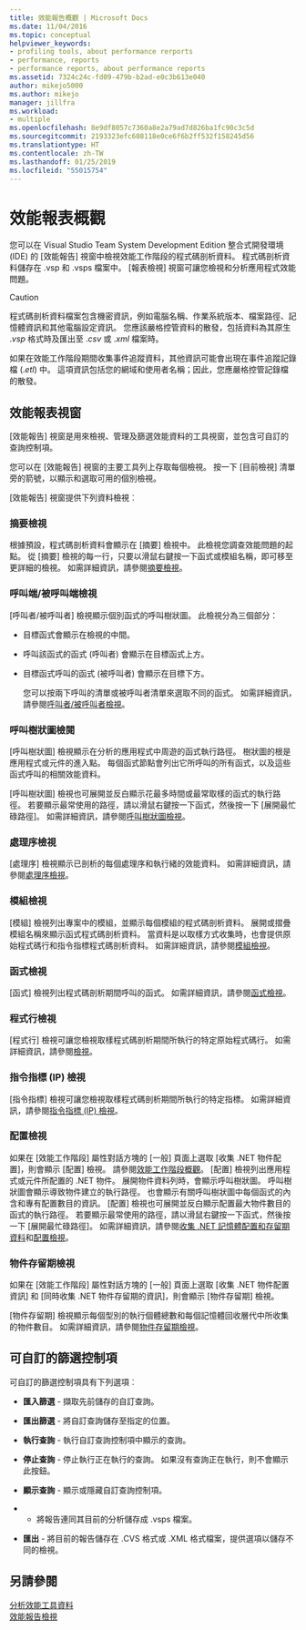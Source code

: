 ```yaml
---
title: 效能報告概觀 | Microsoft Docs
ms.date: 11/04/2016
ms.topic: conceptual
helpviewer_keywords:
- profiling tools, about performance rerports
- performance, reports
- performance reports, about performance reports
ms.assetid: 7324c24c-fd09-479b-b2ad-e0c3b613e040
author: mikejo5000
ms.author: mikejo
manager: jillfra
ms.workload:
- multiple
ms.openlocfilehash: 8e9df8057c7360a8e2a79ad7d826ba1fc90c3c5d
ms.sourcegitcommit: 2193323efc608118e0ce6f6b2ff532f158245d56
ms.translationtype: HT
ms.contentlocale: zh-TW
ms.lasthandoff: 01/25/2019
ms.locfileid: "55015754"
---
```

# <a name="performance-report-overview"></a>效能報表概觀
您可以在 Visual Studio Team System Development Edition 整合式開發環境 (IDE) 的 [效能報告] 視窗中檢視效能工作階段的程式碼剖析資料。 程式碼剖析資料儲存在 .vsp 和 .vsps 檔案中。 [報表檢視] 視窗可讓您檢視和分析應用程式效能問題。  
  
> [!CAUTION]
>  程式碼剖析資料檔案包含機密資訊，例如電腦名稱、作業系統版本、檔案路徑、記憶體資訊和其他電腦設定資訊。 您應該嚴格控管資料的散發，包括資料為其原生 .*vsp* 格式時及匯出至 .*csv* 或 .*xml* 檔案時。  
>   
>  如果在效能工作階段期間收集事件追蹤資料，其他資訊可能會出現在事件追蹤記錄檔 (.*etl*) 中。 這項資訊包括您的網域和使用者名稱；因此，您應嚴格控管記錄檔的散發。  
  
## <a name="performance-report-window"></a>效能報表視窗  
 [效能報告] 視窗是用來檢視、管理及篩選效能資料的工具視窗，並包含可自訂的查詢控制項。  
  
 您可以在 [效能報告] 視窗的主要工具列上存取每個檢視。 按一下 [目前檢視] 清單旁的箭號，以顯示和選取可用的個別檢視。  
  
 [效能報告] 視窗提供下列資料檢視︰  
  
### <a name="summary-view"></a>摘要檢視  
 根據預設，程式碼剖析資料會顯示在 [摘要] 檢視中。 此檢視您調查效能問題的起點。 從 [摘要] 檢視的每一行，只要以滑鼠右鍵按一下函式或模組名稱，即可移至更詳細的檢視。 如需詳細資訊，請參閱[摘要檢視](../profiling/summary-view.md)。  
  
### <a name="callercallee-view"></a>呼叫端/被呼叫端檢視  
 [呼叫者/被呼叫者] 檢視顯示個別函式的呼叫樹狀圖。 此檢視分為三個部分：  
  
- 目標函式會顯示在檢視的中間。  
  
- 呼叫該函式的函式 (呼叫者) 會顯示在目標函式上方。  
  
- 目標函式呼叫的函式 (被呼叫者) 會顯示在目標下方。  
  
  您可以按兩下呼叫的清單或被呼叫者清單來選取不同的函式。 如需詳細資訊，請參閱[呼叫者/被呼叫者檢視](../profiling/caller-callee-view.md)。  
  
### <a name="call-tree-view"></a>呼叫樹狀圖檢閱  
 [呼叫樹狀圖] 檢視顯示在分析的應用程式中周遊的函式執行路徑。 樹狀圖的根是應用程式或元件的進入點。 每個函式節點會列出它所呼叫的所有函式，以及這些函式呼叫的相關效能資料。  
  
 [呼叫樹狀圖] 檢視也可展開並反白顯示花最多時間或最常取樣的函式的執行路徑。 若要顯示最常使用的路徑，請以滑鼠右鍵按一下函式，然後按一下 [展開最忙碌路徑]。 如需詳細資訊，請參閱[呼叫樹狀圖檢視](../profiling/call-tree-view.md)。  
  
### <a name="process-view"></a>處理序檢視  
 [處理序] 檢視顯示已剖析的每個處理序和執行緒的效能資料。 如需詳細資訊，請參閱[處理序檢視](../profiling/process-view.md)。  
  
### <a name="modules-view"></a>模組檢視  
 [模組] 檢視列出專案中的模組，並顯示每個模組的程式碼剖析資料。 展開或摺疊模組名稱來顯示函式程式碼剖析資料。 當資料是以取樣方式收集時，也會提供原始程式碼行和指令指標程式碼剖析資料。 如需詳細資訊，請參閱[模組檢視](../profiling/modules-view.md)。  
  
### <a name="functions-view"></a>函式檢視  
 [函式] 檢視列出程式碼剖析期間呼叫的函式。 如需詳細資訊，請參閱[函式檢視](../profiling/functions-view.md)。  
  
### <a name="line-view"></a>程式行檢視  
 [程式行] 檢視可讓您檢視取樣程式碼剖析期間所執行的特定原始程式碼行。 如需詳細資訊，請參閱[檢視](../profiling/lines-view.md)。  
  
### <a name="instruction-pointer-ip-view"></a>指令指標 (IP) 檢視  
 [指令指標] 檢視可讓您檢視取樣程式碼剖析期間所執行的特定指標。 如需詳細資訊，請參閱[指令指標 (IP) 檢視](../profiling/instruction-pointers-ips-view.md)。  
  
### <a name="allocation-view"></a>配置檢視  
 如果在 [效能工作階段] 屬性對話方塊的 [一般] 頁面上選取 [收集 .NET 物件配置]，則會顯示 [配置] 檢視。 請參閱[效能工作階段概觀](../profiling/performance-session-overview.md)。 [配置] 檢視列出應用程式或元件所配置的 .NET 物件。 展開物件資料列時，會顯示呼叫樹狀圖。 呼叫樹狀圖會顯示導致物件建立的執行路徑。 也會顯示有關呼叫樹狀圖中每個函式的內含和專有配置數目的資訊。 [配置] 檢視也可展開並反白顯示配置最大物件數目的函式的執行路徑。 若要顯示最常使用的路徑，請以滑鼠右鍵按一下函式，然後按一下 [展開最忙碌路徑]。 如需詳細資訊，請參閱[收集 .NET 記憶體配置和存留期資料](../profiling/collecting-dotnet-memory-allocation-and-lifetime-data.md)和[配置檢視](../profiling/dotnet-memory-allocations-view.md)。  
  
### <a name="objects-lifetime-view"></a>物件存留期檢視  
 如果在 [效能工作階段] 屬性對話方塊的 [一般] 頁面上選取 [收集 .NET 物件配置資訊] 和 [同時收集 .NET 物件存留期的資訊]，則會顯示 [物件存留期] 檢視。  
  
 [物件存留期] 檢視顯示每個型別的執行個體總數和每個記憶體回收層代中所收集的物件數目。 如需詳細資訊，請參閱[物件存留期檢視](../profiling/object-lifetime-view.md)。  
  
## <a name="customizable-filter-control"></a>可自訂的篩選控制項  
 可自訂的篩選控制項具有下列選項︰  
  
-   **匯入篩選** - 擷取先前儲存的自訂查詢。  
  
-   **匯出篩選** - 將自訂查詢儲存至指定的位置。  
  
-   **執行查詢** - 執行自訂查詢控制項中顯示的查詢。  
  
-   **停止查詢** - 停止執行正在執行的查詢。 如果沒有查詢正在執行，則不會顯示此按鈕。  
  
-   **顯示查詢** - 顯示或隱藏自訂查詢控制項。  
  
-    - 將報告連同其目前的分析儲存成 .vsps 檔案。  
  
-   **匯出** - 將目前的報告儲存在 .CVS 格式或 .XML 格式檔案，提供選項以儲存不同的檢視。  
  
## <a name="see-also"></a>另請參閱  
 [分析效能工具資料](../profiling/analyzing-performance-tools-data.md)   
 [效能報告檢視](../profiling/performance-report-views.md)
